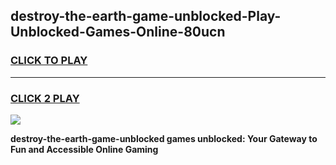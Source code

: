 
## destroy-the-earth-game-unblocked-Play-Unblocked-Games-Online-80ucn
<h3>
<a href="https://premium76.site?title=destroy-the-earth-game-unblocked&ref=25A">CLICK TO PLAY</a></h3>
<hr>

<h3>
<a href="https://premium76.site?title=destroy-the-earth-game-unblocked&ref=25A">CLICK 2 PLAY</a>
  
</h3>

<a href="https://premium76.site?title=destroy-the-earth-game-unblocked&ref=25A"><img src="https://clearcache.store/games.png"></a>


**destroy-the-earth-game-unblocked games unblocked: Your Gateway to Fun and Accessible Online Gaming**
